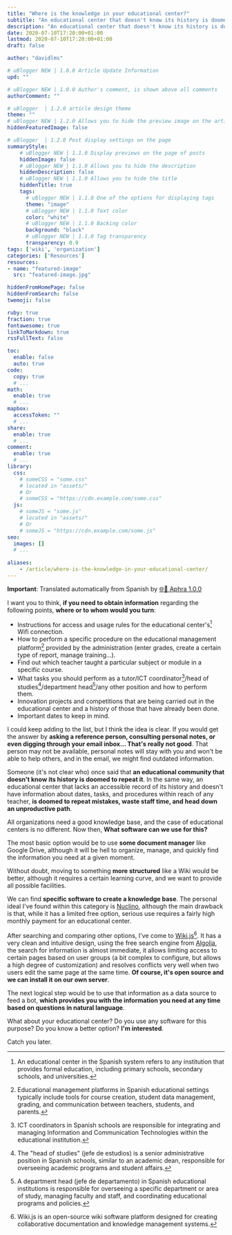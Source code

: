 ```yaml
---
title: "Where is the knowledge in your educational center?"
subtitle: "An educational center that doesn't know its history is doomed to repeat it"
description: "An educational center that doesn't know its history is doomed to repeat it"
date: 2020-07-10T17:20:00+01:00
lastmod: 2020-07-10T17:20:00+01:00
draft: false

author: "davidlms"

# uBlogger NEW | 1.0.0 Article Update Information
upd: ""

# uBlogger NEW | 1.0.0 Author's comment, is shown above all comments
authorComment: ""

# uBlogger  | 1.2.0 article design theme
theme: ""
# uBlogger NEW | 1.2.0 Allows you to hide the preview image on the article page
hiddenFeaturedImage: false

# uBlogger  | 1.2.0 Post display settings on the page
summaryStyle:
    # uBlogger NEW | 1.1.0 Display previews on the page of posts
    hiddenImage: false
    # uBlogger NEW | 1.1.0 Allows you to hide the description
    hiddenDescription: false
    # uBlogger NEW | 1.1.0 Allows you to hide the title
    hiddenTitle: true
    tags:
      # uBlogger NEW | 1.1.0 One of the options for displaying tags
      theme: "image"
      # uBlogger NEW | 1.1.0 Text color
      color: "white"
      # uBlogger NEW | 1.1.0 Backing color
      background: "black"
      # uBlogger NEW | 1.1.0 Tag transparency
      transparency: 0.9
tags: ['wiki', 'organization']
categories: ['Resources']
resources:
- name: "featured-image"
  src: "featured-image.jpg"

hiddenFromHomePage: false
hiddenFromSearch: false
twemoji: false

ruby: true
fraction: true
fontawesome: true
linkToMarkdown: true
rssFullText: false

toc:
  enable: false
  auto: true
code:
  copy: true
  # ...
math:
  enable: true
  # ...
mapbox:
  accessToken: ""
  # ...
share:
  enable: true
  # ...
comment:
  enable: true
  # ...
library:
  css:
    # someCSS = "some.css"
    # located in "assets/"
    # Or
    # someCSS = "https://cdn.example.com/some.css"
  js:
    # someJS = "some.js"
    # located in "assets/"
    # Or
    # someJS = "https://cdn.example.com/some.js"
seo:
  images: []
  # ...
  
aliases:
    - /article/where-is-the-knowledge-in-your-educational-center/
---
```

**Important**: Translated automatically from Spanish by [🌐💬 Aphra 1.0.0](https://github.com/DavidLMS/aphra)

I want you to think, **if you need to obtain information** regarding the following points, **where or to whom would you turn**:
* Instructions for access and usage rules for the educational center's[^1] Wifi connection.
* How to perform a specific procedure on the educational management platform[^2] provided by the administration (enter grades, create a certain type of report, manage training...).
* Find out which teacher taught a particular subject or module in a specific course.
* What tasks you should perform as a tutor/ICT coordinator[^3]/head of studies[^4]/department head[^5]/any other position and how to perform them.
* Innovation projects and competitions that are being carried out in the educational center and a history of those that have already been done.
* Important dates to keep in mind.

I could keep adding to the list, but I think the idea is clear. If you would get the answer by **asking a reference person, consulting personal notes, or even digging through your email inbox... That's really not good**. That person may not be available, personal notes will stay with you and won't be able to help others, and in the email, we might find outdated information.

Someone (it's not clear who) once said that **an educational community that doesn't know its history is doomed to repeat it**. In the same way, an educational center that lacks an accessible record of its history and doesn't have information about dates, tasks, and procedures within reach of any teacher, **is doomed to repeat mistakes, waste staff time, and head down an unproductive path**.

All organizations need a good knowledge base, and the case of educational centers is no different. Now then, **What software can we use for this?**

The most basic option would be to use **some document manager** like Google Drive, although it will be hell to organize, manage, and quickly find the information you need at a given moment.

Without doubt, moving to something **more structured** like a Wiki would be better, although it requires a certain learning curve, and we want to provide all possible facilities.

We can find **specific software to create a knowledge base**. The personal ideal I've found within this category is [Nuclino](https://www.nuclino.com/), although the main drawback is that, while it has a limited free option, serious use requires a fairly high monthly payment for an educational center.

After searching and comparing other options, I've come to [Wiki.js](https://wiki.js.org/)[^6]. It has a very clean and intuitive design, using the free search engine from [Algolia](https://www.algolia.com/), the search for information is almost immediate, it allows limiting access to certain pages based on user groups (a bit complex to configure, but allows a high degree of customization) and resolves conflicts very well when two users edit the same page at the same time. **Of course, it's open source and we can install it on our own server**.

The next logical step would be to use that information as a data source to feed a bot, **which provides you with the information you need at any time based on questions in natural language**.

What about your educational center? Do you use any software for this purpose? Do you know a better option? **I'm interested**.

Catch you later.

[^1]: An educational center in the Spanish system refers to any institution that provides formal education, including primary schools, secondary schools, and universities.

[^2]: Educational management platforms in Spanish educational settings typically include tools for course creation, student data management, grading, and communication between teachers, students, and parents.

[^3]: ICT coordinators in Spanish schools are responsible for integrating and managing Information and Communication Technologies within the educational institution.

[^4]: The "head of studies" (jefe de estudios) is a senior administrative position in Spanish schools, similar to an academic dean, responsible for overseeing academic programs and student affairs.

[^5]: A department head (jefe de departamento) in Spanish educational institutions is responsible for overseeing a specific department or area of study, managing faculty and staff, and coordinating educational programs and policies.

[^6]: Wiki.js is an open-source wiki software platform designed for creating collaborative documentation and knowledge management systems.